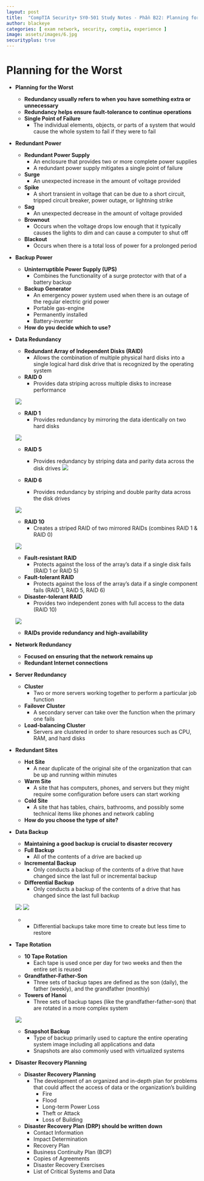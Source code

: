```yaml
---
layout: post
title:  "CompTIA Security+ SY0-501 Study Notes - Phần B22: Planning for the Worst"
author: blackeye
categories: [ exam network, security, comptia, experience ]
image: assets/images/6.jpg
securityplus: true
---
```


# Planning for the Worst
* **Planning for the Worst**
    * **Redundancy usually refers to when you have something extra or unnecessary**
    * **Redundancy helps ensure fault-tolerance to continue operations**
    * **Single Point of Failure**
        * The individual elements, objects, or parts of a system that would cause the whole system to fail if they were to fail

* **Redundant Power**
    * **Redundant Power Supply**
        * An enclosure that provides two or more complete power supplies
        * A redundant power supply mitigates a single point of failure
    * **Surge**
        * An unexpected increase in the amount of voltage provided
    * **Spike**
        * A short transient in voltage that can be due to a short circuit, tripped
        circuit breaker, power outage, or lightning strike
    * **Sag**
        * An unexpected decrease in the amount of voltage provided
    * **Brownout**
        * Occurs when the voltage drops low enough that it typically causes the
        lights to dim and can cause a computer to shut off
    * **Blackout**
        * Occurs when there is a total loss of power for a prolonged period

* **Backup Power**
    * **Uninterruptible Power Supply (UPS)**
        * Combines the functionality of a surge protector with that of a battery
        backup
    * **Backup Generator**
        * An emergency power system used when there is an outage of the regular electric grid power
        * Portable gas-engine
        * Permanently installed
        * Battery-inverter
    * **How do you decide which to use?**

* **Data Redundancy**
    * **Redundant Array of Independent Disks (RAID)**
        * Allows the combination of multiple physical hard disks into a single logical
        hard disk drive that is recognized by the operating system
    * **RAID 0**
        * Provides data striping across multiple disks to increase performance

    ![]({{site.baseurl}}/assets/images/cs_plus/pftw01.png)

    * **RAID 1**
        * Provides redundancy by mirroring the data identically on two hard disks

    ![]({{site.baseurl}}/assets/images/cs_plus/pftw02.png)

    * **RAID 5**
        * Provides redundancy by striping data and parity data across the disk
        drives
    ![]({{site.baseurl}}/assets/images/cs_plus/pftw03.png)

    * **RAID 6**
        * Provides redundancy by striping and double parity data across the disk drives

    ![]({{site.baseurl}}/assets/images/cs_plus/pftw04.png)

    * **RAID 10**
        * Creates a striped RAID of two mirrored RAIDs (combines RAID 1 & RAID 0)

    ![]({{site.baseurl}}/assets/images/cs_plus/pftw05.png)

    * **Fault-resistant RAID**
        * Protects against the loss of the array’s data if a single disk fails (RAID 1 or
        RAID 5)
    * **Fault-tolerant RAID**
        * Protects against the loss of the array’s data if a single component fails
        (RAID 1, RAID 5, RAID 6)
    * **Disaster-tolerant RAID**
        * Provides two independent zones with full access to the data (RAID 10)

    ![]({{site.baseurl}}/assets/images/cs_plus/pftw06.png)

    * **RAIDs provide redundancy and high-availability**

* **Network Redundancy**
    * **Focused on ensuring that the network remains up**
    * **Redundant Internet connections**

* **Server Redundancy**
    * **Cluster**
        * Two or more servers working together to perform a particular job
        function
    * **Failover Cluster**
        * A secondary server can take over the function when the primary one fails
    * **Load-balancing Cluster**
        * Servers are clustered in order to share resources such as CPU, RAM, and
        hard disks

* **Redundant Sites**
    * **Hot Site**
        * A near duplicate of the original site of the organization that can be up
        and running within minutes
    * **Warm Site**
        * A site that has computers, phones, and servers but they might require
        some configuration before users can start working
    * **Cold Site**
        * A site that has tables, chairs, bathrooms, and possibly some technical
        items like phones and network cabling
    * **How do you choose the type of site?**

* **Data Backup**
    * **Maintaining a good backup is crucial to disaster recovery**
    * **Full Backup**
        * All of the contents of a drive are backed up
    * **Incremental Backup**
        * Only conducts a backup of the contents of a drive that have changed since the last full or incremental backup
    * **Differential Backup**
        * Only conducts a backup of the contents of a drive that has changed since the last full backup

    ![]({{site.baseurl}}/assets/images/cs_plus/pftw07.png)
    ![]({{site.baseurl}}/assets/images/cs_plus/pftw08.png)

    * 
        * Differential backups take more time to create but less time to restore

* **Tape Rotation**
    * **10 Tape Rotation**
        * Each tape is used once per day for two weeks and then the entire set is reused
    * **Grandfather-Father-Son**
        * Three sets of backup tapes are defined as the son (daily), the father (weekly), and the grandfather (monthly)
    * **Towers of Hanoi**
        * Three sets of backup tapes (like the grandfather-father-son) that are rotated in a more complex system

    ![]({{site.baseurl}}/assets/images/cs_plus/pftw09.png)

    * **Snapshot Backup**
        * Type of backup primarily used to capture the entire operating system image including all applications and data
        * Snapshots are also commonly used with virtualized systems

* **Disaster Recovery Planning**
    * **Disaster Recovery Planning**
        * The development of an organized and in-depth plan for problems that could affect the access of data or the organization’s building
            * Fire
            * Flood
            * Long-term Power Loss
            * Theft or Attack
            * Loss of Building
    * **Disaster Recovery Plan (DRP) should be written down**
        * Contact Information
        * Impact Determination
        * Recovery Plan
        * Business Continuity Plan (BCP)
        * Copies of Agreements
        * Disaster Recovery Exercises
        * List of Critical Systems and Data
